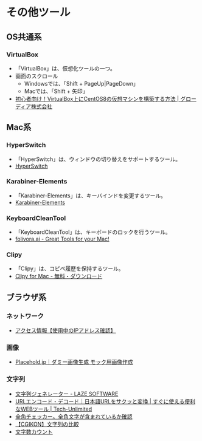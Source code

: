 # その他ツール

## OS共通系

### VirtualBox

- 「VirtualBox」は、仮想化ツールの一つ。
- 画面のスクロール
  - Windowsでは、「Shift + PageUp|PageDown」
  - Macでは、「Shift + 矢印」
- [初心者向け！VirtualBox上にCentOS8の仮想マシンを構築する方法 | グローディア株式会社](https://glodia.jp/blog/9854/)

## Mac系

### HyperSwitch

- 「HyperSwitch」は、ウィンドウの切り替えをサポートするツール。
- [HyperSwitch](https://bahoom.com/hyperswitch)

### Karabiner-Elements

- 「Karabiner-Elements」は、キーバインドを変更するツール。
- [Karabiner-Elements](https://karabiner-elements.pqrs.org/)

### KeyboardCleanTool

- 「KeyboardCleanTool」は、キーボードのロックを行うツール。
- [folivora.ai - Great Tools for your Mac!](https://folivora.ai/keyboardcleantool)

### Clipy

- 「Clipy」は、コピペ履歴を保持するツール。
- [Clipy for Mac - 無料・ダウンロード](https://clipy.softonic.jp/mac)

## ブラウザ系

### ネットワーク

- [アクセス情報【使用中のIPアドレス確認】](https://www.cman.jp/network/support/go_access.cgi)

### 画像

- [Placehold.jp｜ダミー画像生成 モック用画像作成](http://placehold.jp/)

### 文字列

- [文字列ジェネレーター - LAZE SOFTWARE](https://lazesoftware.com/tool/strgen/)
- [URLエンコード・デコード｜日本語URLをサクッと変換 | すぐに使える便利なWEBツール | Tech-Unlimited](https://tech-unlimited.com/urlencode.html)
- [全角チェッカー。全角文字が含まれているか確認](https://ao-system.net/doublecharcheck/)
- [【CGIKON】文字列の比較](http://cgikon.com/tools/comp/comp_word.php3)
- [文字数カウント](https://sundryst.com/convenienttool/strcount.html)
